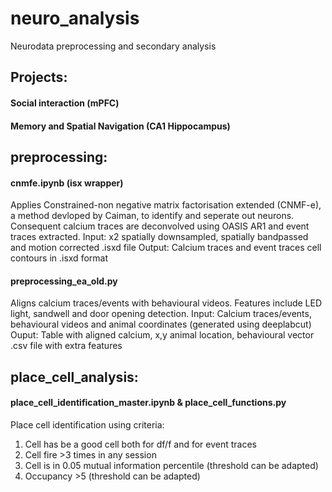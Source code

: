 # neuro_analysis
Neurodata preprocessing and secondary analysis

## Projects:
#### Social interaction (mPFC)  
#### Memory and Spatial Navigation (CA1 Hippocampus)

## preprocessing: 
#### cnmfe.ipynb (isx wrapper)
Applies Constrained-non negative matrix factorisation extended (CNMF-e), a method devloped by Caiman, to identify and seperate out neurons.  Consequent calcium traces are deconvolved using OASIS AR1 and event traces extracted.
Input: x2 spatially downsampled, spatially bandpassed and motion corrected .isxd file
Output: Calcium traces and event traces cell contours in .isxd format

#### preprocessing_ea_old.py   
Aligns calcium traces/events with behavioural videos.  Features include LED light, sandwell and door opening detection.
Input: Calcium traces/events, behavioural videos and animal coordinates (generated using deeplabcut)
Ouput: Table with aligned calcium, x,y animal location, behavioural vector .csv file with extra features

## place_cell_analysis: 
#### place_cell_identification_master.ipynb & place_cell_functions.py   
Place cell identification using criteria:  
1. Cell has be a good cell both for df/f and for event traces  
2. Cell fire >3 times in any session  
3. Cell is in 0.05 mutual information percentile (threshold can be adapted)  
4. Occupancy >5 (threshold can be adapted)

